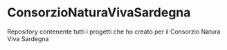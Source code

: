 # ConsorzioNaturaVivaSardegna
Repository contenente tutti i progetti che ho creato per il Consorzio Natura Viva Sardegna
